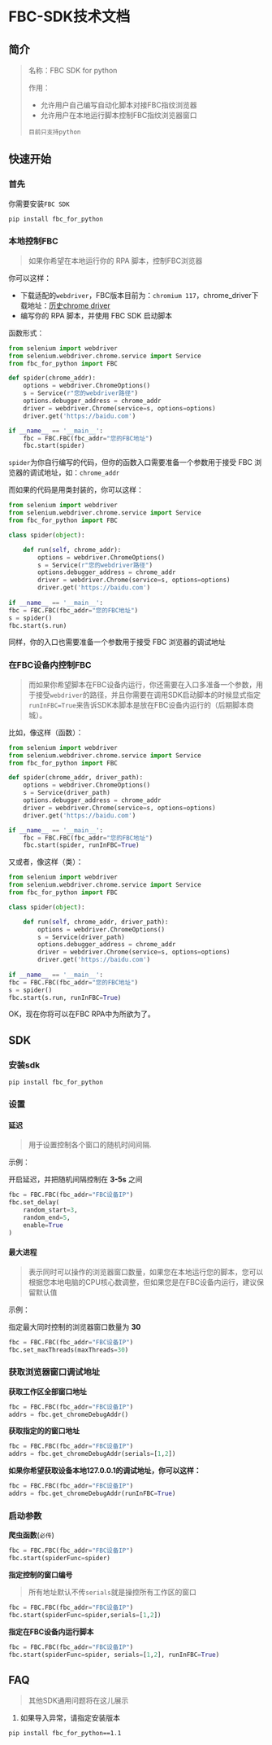 # FBC-SDK技术文档

## 简介

> 名称：FBC SDK for python
>
> 作用：
>
> - 允许用户自己编写自动化脚本对接FBC指纹浏览器
> - 允许用户在本地运行脚本控制FBC指纹浏览器窗口
>
> `目前只支持python`

## 快速开始

### 首先

你需要安装`FBC SDK`

```python
pip install fbc_for_python
```

### 本地控制FBC

> 如果你希望在本地运行你的 RPA 脚本，控制FBC浏览器

你可以这样：

- 下载适配的`webdriver`，FBC版本目前为：`chromium 117`，chrome_driver下载地址：[历史chrome driver](https://vikyd.github.io/download-chromium-history-version/#/)
- 编写你的 RPA 脚本，并使用 FBC SDK 启动脚本

函数形式：

```python
from selenium import webdriver
from selenium.webdriver.chrome.service import Service
from fbc_for_python import FBC

def spider(chrome_addr):
    options = webdriver.ChromeOptions()
    s = Service(r"您的webdriver路径")
    options.debugger_address = chrome_addr
    driver = webdriver.Chrome(service=s, options=options)
    driver.get('https://baidu.com')

if __name__ == '__main__':
    fbc = FBC.FBC(fbc_addr="您的FBC地址")
    fbc.start(spider)

```

`spider`为你自行编写的代码，但你的函数入口需要准备一个参数用于接受 FBC 浏览器的调试地址，如：`chrome_addr`



而如果的代码是用类封装的，你可以这样：

```python
from selenium import webdriver
from selenium.webdriver.chrome.service import Service
from fbc_for_python import FBC

class spider(object):

    def run(self, chrome_addr):
        options = webdriver.ChromeOptions()
        s = Service(r"您的webdriver路径")
        options.debugger_address = chrome_addr
        driver = webdriver.Chrome(service=s, options=options)
        driver.get('https://baidu.com')
        
if __name__ == '__main__':
fbc = FBC.FBC(fbc_addr="您的FBC地址")
s = spider()
fbc.start(s.run)
```

同样，你的入口也需要准备一个参数用于接受 FBC 浏览器的调试地址

### 在FBC设备内控制FBC

> 而如果你希望脚本在FBC设备内运行，你还需要在入口多准备一个参数，用于接受`webdriver`的路径，并且你需要在调用SDK启动脚本的时候显式指定`runInFBC=True`来告诉SDK本脚本是放在FBC设备内运行的（后期脚本商城）。

比如，像这样（函数）：

```python
from selenium import webdriver
from selenium.webdriver.chrome.service import Service
from fbc_for_python import FBC

def spider(chrome_addr, driver_path):
    options = webdriver.ChromeOptions()
    s = Service(driver_path)
    options.debugger_address = chrome_addr
    driver = webdriver.Chrome(service=s, options=options)
    driver.get('https://baidu.com')

if __name__ == '__main__':
    fbc = FBC.FBC(fbc_addr="您的FBC地址")
    fbc.start(spider, runInFBC=True)
```

又或者，像这样（类）：

```python
from selenium import webdriver
from selenium.webdriver.chrome.service import Service
from fbc_for_python import FBC

class spider(object):

    def run(self, chrome_addr, driver_path):
        options = webdriver.ChromeOptions()
        s = Service(driver_path)
        options.debugger_address = chrome_addr
        driver = webdriver.Chrome(service=s, options=options)
        driver.get('https://baidu.com')
        
if __name__ == '__main__':
fbc = FBC.FBC(fbc_addr="您的FBC地址")
s = spider()
fbc.start(s.run, runInFBC=True)
```

OK，现在你将可以在FBC RPA中为所欲为了。

## SDK

### 安装sdk

`pip install fbc_for_python`

### 设置

#### 延迟

> 用于设置控制各个窗口的随机时间间隔.

示例：

开启延迟，并把随机间隔控制在 **3-5s** 之间

```python
fbc = FBC.FBC(fbc_addr="FBC设备IP")
fbc.set_delay(
    random_start=3,
    random_end=5,
    enable=True
)
```

#### 最大进程

> 表示同时可以操作的浏览器窗口数量，如果您在本地运行您的脚本，您可以根据您本地电脑的CPU核心数调整，但如果您是在FBC设备内运行，建议保留默认值

示例：

指定最大同时控制的浏览器窗口数量为 **30**

```python
fbc = FBC.FBC(fbc_addr="FBC设备IP")
fbc.set_maxThreads(maxThreads=30)
```

### 获取浏览器窗口调试地址

**获取工作区全部窗口地址**

```python
fbc = FBC.FBC(fbc_addr="FBC设备IP")
addrs = fbc.get_chromeDebugAddr()
```

**获取指定的的窗口地址**

```python
fbc = FBC.FBC(fbc_addr="FBC设备IP")
addrs = fbc.get_chromeDebugAddr(serials=[1,2])
```

**如果你希望获取设备本地127.0.0.1的调试地址，你可以这样：**

```python
fbc = FBC.FBC(fbc_addr="FBC设备IP")
addrs = fbc.get_chromeDebugAddr(runInFBC=True)
```

### 启动参数

**爬虫函数**(`必传`)

```python
fbc = FBC.FBC(fbc_addr="FBC设备IP")
fbc.start(spiderFunc=spider)
```

**指定控制的窗口编号**

> 所有地址默认不传`serials`就是操控所有工作区的窗口

```python
fbc = FBC.FBC(fbc_addr="FBC设备IP")
fbc.start(spiderFunc=spider,serials=[1,2])
```

**指定在FBC设备内运行脚本**

```python
fbc = FBC.FBC(fbc_addr="FBC设备IP")
fbc.start(spiderFunc=spider, serials=[1,2], runInFBC=True)
```

## FAQ

> 其他SDK通用问题将在这儿展示

1. 如果导入异常，请指定安装版本

`pip install fbc_for_python==1.1`
